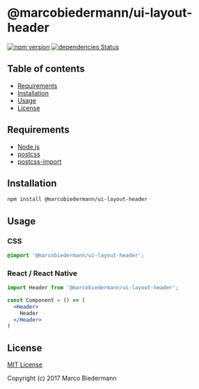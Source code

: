 # @marcobiedermann/ui-layout-header

[![npm version](https://badge.fury.io/js/%40marcobiedermann%2Fui-layout-header.svg)](https://badge.fury.io/js/%40marcobiedermann%2Fui-layout-header)
[![dependencies Status](https://david-dm.org/marcobiedermann/ui/status.svg?path=packages/ui-layout-header)](https://david-dm.org/marcobiedermann/ui?path=packages/ui-layout-header)

## Table of contents

* [Requirements](#requirements)
* [Installation](#installation)
* [Usage](#usage)
* [License](#license)

## Requirements

* [Node.js](https://nodejs.org)
* [postcss](https://github.com/postcss/postcss)
* [postcss-import](https://github.com/postcss/postcss-import)

## Installation

```sh
npm install @marcobiedermann/ui-layout-header
```

## Usage

### CSS

```css
@import '@marcobiedermann/ui-layout-header';
```

### React / React Native

```jsx
import Header from '@marcobiedermann/ui-layout-header';

const Component = () => (
  <Header>
    Header
  </Header>
)
```

## License

[MIT License](../../LICENSE)

Copyright (c) 2017 Marco Biedermann
